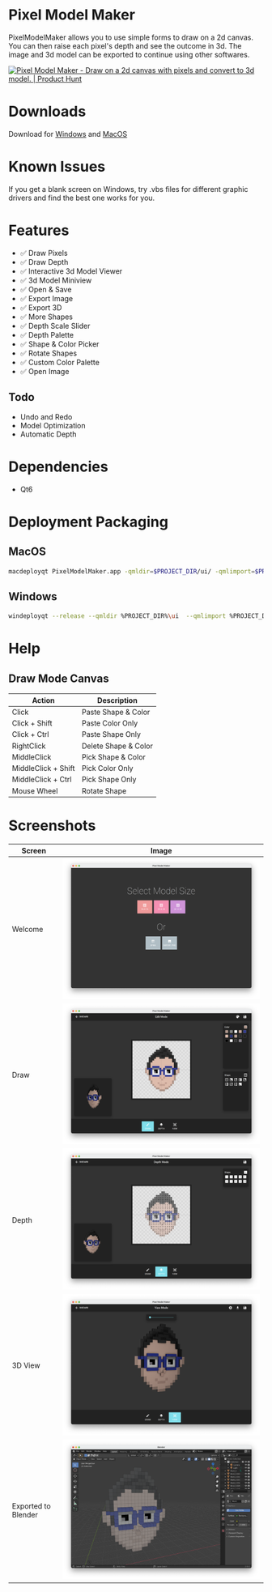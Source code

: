 # Pixel Model Maker
PixelModelMaker allows you to use simple forms to draw on a 2d canvas. You can then raise each pixel's depth and see the outcome in 3d. The image and 3d model can be exported to continue using other softwares.

<a href="https://www.producthunt.com/posts/pixel-model-maker?utm_source=badge-featured&utm_medium=badge&utm_souce=badge-pixel-model-maker" target="_blank"><img src="https://api.producthunt.com/widgets/embed-image/v1/featured.svg?post_id=310321&theme=dark" alt="Pixel Model Maker - Draw on a 2d canvas with pixels and convert to 3d model. | Product Hunt" style="width: 250px; height: 54px;" width="250" height="54" /></a>

# Downloads
Download for [Windows](https://github.com/zaghaghi/pixel-model-maker/releases) and [MacOS](https://github.com/zaghaghi/pixel-model-maker/releases)

# Known Issues
If you get a blank screen on Windows, try .vbs files for different graphic drivers and find the best one works for you.

# Features

* ✅ Draw Pixels
* ✅ Draw Depth
* ✅ Interactive 3d Model Viewer
* ✅ 3d Model Miniview
* ✅ Open & Save
* ✅ Export Image
* ✅ Export 3D
* ✅ More Shapes
* ✅ Depth Scale Slider
* ✅ Depth Palette
* ✅ Shape & Color Picker
* ✅ Rotate Shapes
* ✅ Custom Color Palette
* ✅ Open Image

## Todo
* Undo and Redo
* Model Optimization
* Automatic Depth

# Dependencies
* Qt6

# Deployment Packaging
## MacOS
```bash
macdeployqt PixelModelMaker.app -qmldir=$PROJECT_DIR/ui/ -qmlimport=$PROJECT_DIR/ui/imports/ -dmg
```

## Windows
```bash
windeployqt --release --qmldir %PROJECT_DIR%\ui  --qmlimport %PROJECT_DIR%\ui\imports PixelModelMaker.exe
```

# Help
## Draw Mode Canvas
Action      | Description
------------|------------
Click       | Paste Shape & Color
Click + Shift | Paste Color Only
Click + Ctrl  | Paste Shape Only
RightClick  | Delete Shape & Color
MiddleClick | Pick Shape & Color
MiddleClick + Shift | Pick Color Only
MiddleClick + Ctrl | Pick Shape Only
Mouse Wheel | Rotate Shape

# Screenshots

Screen | Image
-------|:----:
Welcome| ![welcom-screen](screenshots/welcome.png)
Draw   | ![draw-mode](screenshots/draw-mode.png)
Depth  | ![depth-mode](screenshots/depth-mode.png)
3D View| ![view-mode](screenshots/3d-view-mode.png)
Exported to Blender| ![view-mode](screenshots/export-blender.png)
